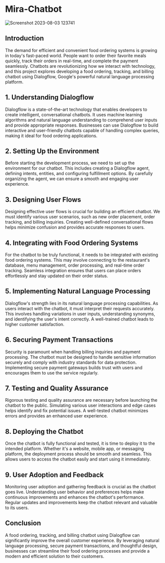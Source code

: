 # Mira-Chatbot

![Screenshot 2023-08-03 123741](https://github.com/jimschacko/Mira-Chatbot/assets/47191550/cb2c19c6-35c3-491b-b17a-d4b4dc54bed4)

## Introduction

The demand for efficient and convenient food ordering systems is growing in today's fast-paced world. People want to order their favorite meals quickly, track their orders in real-time, and complete the payment seamlessly. Chatbots are revolutionizing how we interact with technology, and this project explores developing a food ordering, tracking, and billing chatbot using Dialogflow, Google's powerful natural language processing platform.

## 1. Understanding Dialogflow

Dialogflow is a state-of-the-art technology that enables developers to create intelligent, conversational chatbots. It uses machine learning algorithms and natural language understanding to comprehend user inputs and provide appropriate responses. Businesses can use Dialogflow to build interactive and user-friendly chatbots capable of handling complex queries, making it ideal for food ordering applications.

## 2. Setting Up the Environment

Before starting the development process, we need to set up the environment for our chatbot. This includes creating a Dialogflow agent, defining intents, entities, and configuring fulfillment options. By carefully organizing the agent, we can ensure a smooth and engaging user experience.

## 3. Designing User Flows

Designing effective user flows is crucial for building an efficient chatbot. We must identify various user scenarios, such as new order placement, order tracking, and billing inquiries. Creating well-defined conversational flows helps minimize confusion and provides accurate responses to users.

## 4. Integrating with Food Ordering Systems

For the chatbot to be truly functional, it needs to be integrated with existing food ordering systems. This may involve connecting to the restaurant's database, menu management, order processing, and real-time order tracking. Seamless integration ensures that users can place orders effortlessly and stay updated on their order status.

## 5. Implementing Natural Language Processing

Dialogflow's strength lies in its natural language processing capabilities. As users interact with the chatbot, it must interpret their requests accurately. This involves handling variations in user inputs, understanding synonyms, and identifying the user's intent correctly. A well-trained chatbot leads to higher customer satisfaction.

## 6. Securing Payment Transactions

Security is paramount when handling billing inquiries and payment processing. The chatbot must be designed to handle sensitive information securely and comply with industry standards for data protection. Implementing secure payment gateways builds trust with users and encourages them to use the service regularly.

## 7. Testing and Quality Assurance

Rigorous testing and quality assurance are necessary before launching the chatbot to the public. Simulating various user interactions and edge cases helps identify and fix potential issues. A well-tested chatbot minimizes errors and provides an enhanced user experience.

## 8. Deploying the Chatbot

Once the chatbot is fully functional and tested, it is time to deploy it to the intended platform. Whether it's a website, mobile app, or messaging platform, the deployment process should be smooth and seamless. This allows users to access the chatbot easily and start using it immediately.

## 9. User Adoption and Feedback

Monitoring user adoption and gathering feedback is crucial as the chatbot goes live. Understanding user behavior and preferences helps make continuous improvements and enhances the chatbot's performance. Regular updates and improvements keep the chatbot relevant and valuable to its users.

## Conclusion

A food ordering, tracking, and billing chatbot using Dialogflow can significantly improve the overall customer experience. By leveraging natural language processing, secure payment transactions, and thoughtful design, businesses can streamline their food ordering processes and provide a modern and efficient solution to their customers.

